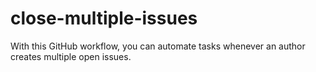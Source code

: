 # close-multiple-issues
With this GitHub workflow, you can automate tasks whenever an author creates multiple open issues.
